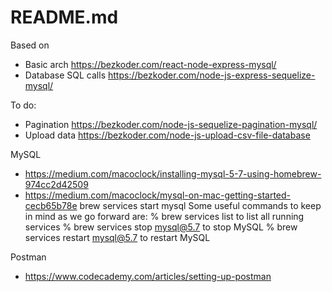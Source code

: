 # README.md

Based on 
* Basic arch https://bezkoder.com/react-node-express-mysql/ 
* Database SQL calls https://bezkoder.com/node-js-express-sequelize-mysql/

To do:
* Pagination https://bezkoder.com/node-js-sequelize-pagination-mysql/ 
* Upload data https://bezkoder.com/node-js-upload-csv-file-database

MySQL
* https://medium.com/macoclock/installing-mysql-5-7-using-homebrew-974cc2d42509
* https://medium.com/macoclock/mysql-on-mac-getting-started-cecb65b78e
brew services start mysql
Some useful commands to keep in mind as we go forward are:
% brew services list to list all running services
% brew services stop mysql@5.7 to stop MySQL
% brew services restart mysql@5.7 to restart MySQL

Postman
* https://www.codecademy.com/articles/setting-up-postman